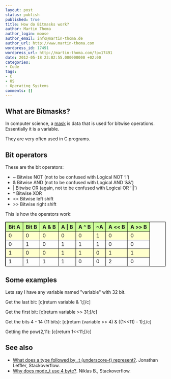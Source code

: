 ```yaml
---
layout: post
status: publish
published: true
title: How do Bitmasks work?
author: Martin Thoma
author_login: moose
author_email: info@martin-thoma.de
author_url: http://www.martin-thoma.com
wordpress_id: 17491
wordpress_url: http://martin-thoma.com/?p=17491
date: 2012-05-18 23:02:55.000000000 +02:00
categories:
- Code
tags:
- C
- OS
- Operating Systems
comments: []
---
```

<h2>What are Bitmasks?</h2>
In computer science, a <a href="http://en.wikipedia.org/wiki/Mask_(computing)">mask</a> is data that is used for bitwise operations. Essentially it is a variable.

They are very often used in C programs.

<h2>Bit operators</h2>
These are the bit operators:

<ul>
  <li>~ Bitwise NOT (not to be confused with Logical NOT &lsquo;!&rsquo;)</li>
  <li>& Bitwise AND (not to be confused with Logical AND &lsquo;&&&rsquo;)</li>
  <li>| Bitwise OR (again, not to be confused with Logical OR &lsquo;||&rsquo;)</li>
  <li>^ Bitwise XOR</li>
  <li><< Bitwise left shift</li>
  <li>>> Bitwise right shift</li>
</ul>

This is how the operators work:
<table style="border:1px solid black;" border="1">
<tr style="background-color:#ccff99">
    <th>Bit A</th>
    <th style="border-right:1px solid #000;">Bit B</th>
    <th>A & B</th>
    <th>A | B</th>
    <th style="border-right:1px solid #000;">A ^ B</th>
    <th style="border-right:1px solid #000;">~A</th>
    <th>A << B</th>
    <th>A >> B</th>
</tr>
<tr style="background-color:#ffffcc;">
    <td>0</td>
    <td style="border-right:1px solid #000;">0</td>
    <td>0</td>
    <td>0</td>
    <td style="border-right:1px solid #000;">0</td>
    <td style="border-right:1px solid #000;">1</td>
    <td>0</td>
    <td>0</td>
</tr>
<tr>
    <td>0</td>
    <td style="border-right:1px solid #000;">1</td>
    <td>0</td>
    <td>1</td>
    <td style="border-right:1px solid #000;">1</td>
    <td style="border-right:1px solid #000;">1</td>
    <td>0</td>
    <td>0</td>
</tr>
<tr style="background-color:#ffffcc;">
    <td>1</td>
    <td style="border-right:1px solid #000;">0</td>
    <td>0</td>
    <td>1</td>
    <td style="border-right:1px solid #000;">1</td>
    <td style="border-right:1px solid #000;">0</td>
    <td>1</td>
    <td>1</td>
</tr>
<tr>
    <td>1</td>
    <td style="border-right:1px solid #000;">1</td>
    <td>1</td>
    <td>1</td>
    <td style="border-right:1px solid #000;">0</td>
    <td style="border-right:1px solid #000;">0</td>
    <td>2</td>
    <td>0</td>
</tr>
</table>

<h2>Some examples</h2>
Lets say I have any variable named "variable" with 32 bit.

Get the last bit:
[c]return variable &amp; 1;[/c]

Get the first bit:
[c]return variable >> 31;[/c]

Get the bits 4 - 14 (11 bits):
[c]return (variable  >> 4) &amp; ((1<<11) - 1);[/c]

Getting the pow(2,11):
[c]return 1<<11;[/c]

<h2>See also</h2>
<ul>
  <li><a href="http://stackoverflow.com/questions/231760/what-does-a-type-followed-by-t-underscore-t-represent/231807#231807">What does a type followed by _t (underscore-t) represent?</a>. Jonathan Leffler, Stackoverflow.</li>
  <li><a href="http://stackoverflow.com/a/9602958/562769">Why does mode_t use 4 byte?</a>. Niklas B., Stackoverflow.</li>
</ul>
